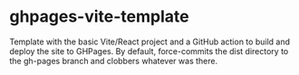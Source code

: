 # ghpages-vite-template
Template with the basic Vite/React project and a GitHub action to build and deploy the site to GHPages. By default, force-commits the dist directory to the gh-pages branch and clobbers whatever was there.